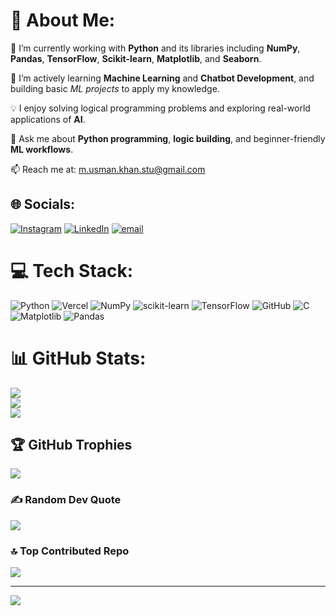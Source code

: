 # 💫 About Me:

🔭 I’m currently working with **Python** and its libraries including **NumPy**, **Pandas**, **TensorFlow**, **Scikit-learn**, **Matplotlib**, and **Seaborn**.  

🌱 I’m actively learning **Machine Learning** and **Chatbot Development**, and building basic *ML projects* to apply my knowledge.  

💡 I enjoy solving logical programming problems and exploring real-world applications of **AI**.  

💬 Ask me about **Python programming**, **logic building**, and beginner-friendly **ML workflows**.  

📫 Reach me at: [m.usman.khan.stu@gmail.com](mailto:m.usman.khan.stu@gmail.com)

## 🌐 Socials:
[![Instagram](https://img.shields.io/badge/Instagram-%23E4405F.svg?logo=Instagram&logoColor=white)](https://instagram.com/us_man_._) [![LinkedIn](https://img.shields.io/badge/LinkedIn-%230077B5.svg?logo=linkedin&logoColor=white)](https://linkedin.com/in/muhammad-usman-khan-bb3607336) [![email](https://img.shields.io/badge/Email-D14836?logo=gmail&logoColor=white)](mailto:m.usman.khan.stu@gmail.com) 

# 💻 Tech Stack:
![Python](https://img.shields.io/badge/python-3670A0?style=for-the-badge&logo=python&logoColor=ffdd54)  ![Vercel](https://img.shields.io/badge/vercel-%23000000.svg?style=for-the-badge&logo=vercel&logoColor=white) ![NumPy](https://img.shields.io/badge/numpy-%23013243.svg?style=for-the-badge&logo=numpy&logoColor=white) ![scikit-learn](https://img.shields.io/badge/scikit--learn-%23F7931E.svg?style=for-the-badge&logo=scikit-learn&logoColor=white) ![TensorFlow](https://img.shields.io/badge/TensorFlow-%23FF6F00.svg?style=for-the-badge&logo=TensorFlow&logoColor=white) ![GitHub](https://img.shields.io/badge/github-%23121011.svg?style=for-the-badge&logo=github&logoColor=white) ![C](https://img.shields.io/badge/c-%2300599C.svg?style=for-the-badge&logo=c&logoColor=white) ![Matplotlib](https://img.shields.io/badge/Matplotlib-%23ffffff.svg?style=for-the-badge&logo=Matplotlib&logoColor=black) ![Pandas](https://img.shields.io/badge/pandas-%23150458.svg?style=for-the-badge&logo=pandas&logoColor=white)
# 📊 GitHub Stats:
![](https://github-readme-stats.vercel.app/api?username=MuhammadUsman-Khan&theme=jolly&hide_border=false&include_all_commits=false&count_private=false)<br/>
![](https://github-readme-streak-stats.herokuapp.com/?user=MuhammadUsman-Khan&theme=jolly&hide_border=false)<br/>
![](https://github-readme-stats.vercel.app/api/top-langs/?username=MuhammadUsman-Khan&theme=jolly&hide_border=false&include_all_commits=false&count_private=false&layout=compact)

## 🏆 GitHub Trophies
![](https://github-profile-trophy.vercel.app/?username=MuhammadUsman-Khan&theme=tokyonight&no-frame=false&no-bg=false&margin-w=4)

### ✍️ Random Dev Quote
![](https://quotes-github-readme.vercel.app/api?type=horizontal&theme=radical)

### 🔝 Top Contributed Repo
![](https://github-contributor-stats.vercel.app/api?username=MuhammadUsman-Khan&limit=5&theme=tokyonight&combine_all_yearly_contributions=true)

---
[![](https://visitcount.itsvg.in/api?id=MuhammadUsman-Khan&icon=0&color=0)](https://visitcount.itsvg.in)

<!-- Proudly created with GPRM ( https://gprm.itsvg.in ) -->
